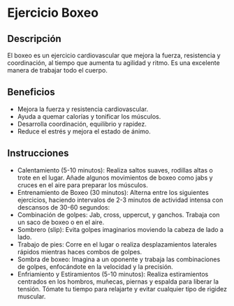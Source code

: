 # Ejercicio Boxeo

## Descripción
El boxeo es un ejercicio cardiovascular que mejora la fuerza, resistencia y coordinación, al tiempo que aumenta tu agilidad y ritmo. Es una excelente manera de trabajar todo el cuerpo.

## Beneficios
- Mejora la fuerza y resistencia cardiovascular.
- Ayuda a quemar calorías y tonificar los músculos.
- Desarrolla coordinación, equilibrio y rapidez.
- Reduce el estrés y mejora el estado de ánimo.

## Instrucciones
- Calentamiento (5-10 minutos):
Realiza saltos suaves, rodillas altas o trote en el lugar. Añade algunos movimientos de boxeo como jabs y cruces en el aire para preparar los músculos.
- Entrenamiento de Boxeo (30 minutos):
Alterna entre los siguientes ejercicios, haciendo intervalos de 2-3 minutos de actividad intensa con descansos de 30-60 segundos:
- Combinación de golpes: Jab, cross, uppercut, y ganchos. Trabaja con un saco de boxeo o en el aire.
- Sombrero (slip): Evita golpes imaginarios moviendo la cabeza de lado a lado.
- Trabajo de pies: Corre en el lugar o realiza desplazamientos laterales rápidos mientras haces combos de golpes.
- Sombra de boxeo: Imagina a un oponente y trabaja las combinaciones de golpes, enfocándote en la velocidad y la precisión.
- Enfriamiento y Estiramientos (5-10 minutos):
Realiza estiramientos centrados en los hombros, muñecas, piernas y espalda para liberar la tensión. Tómate tu tiempo para relajarte y evitar cualquier tipo de rigidez muscular.







